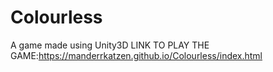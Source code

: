 # Colourless
A game made using Unity3D
LINK TO PLAY THE GAME:https://manderrkatzen.github.io/Colourless/index.html
